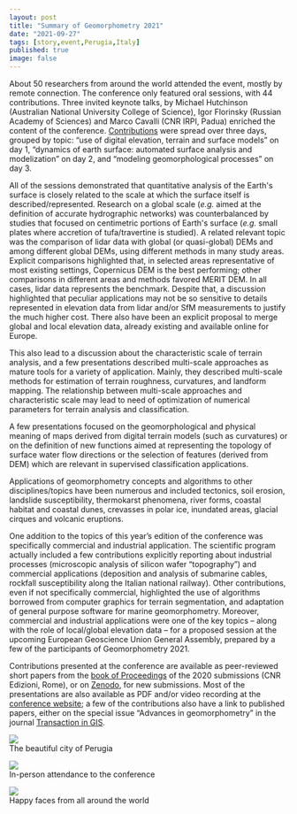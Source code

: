```yaml
---
layout: post
title: "Summary of Geomorphometry 2021"
date: "2021-09-27"
tags: [story,event,Perugia,Italy]
published: true
image: false
---
```


About 50 researchers from around the world attended the event, mostly by remote connection. The conference only featured oral sessions, with 44 contributions. Three invited keynote talks, by Michael Hutchinson (Australian National University College of Science), Igor Florinsky (Russian Academy of Sciences) and Marco Cavalli (CNR IRPI, Padua) enriched the content of the conference. [Contributions](http://geomorphometry2021.org/index.php/scientific-program) were spread over three days, grouped by topic: “use of digital elevation, terrain and surface models” on day 1, “dynamics of earth surface: automated surface analysis and modelization” on day 2, and “modeling geomorphological processes” on day 3.

All of the sessions demonstrated that quantitative analysis of the Earth's surface is closely related to the scale at which the surface itself is described/represented. Research on a global scale (_e.g._ aimed at the definition of accurate hydrographic networks) was counterbalanced by studies that focused on centimetric portions of Earth's surface (_e.g._ small plates where accretion of tufa/travertine is studied). A related relevant topic was the comparison of lidar data with global (or quasi-global) DEMs and among different global DEMs, using different methods in many study areas. Explicit comparisons highlighted that, in selected areas representative of most existing settings, Copernicus DEM is the best performing; other comparisons in different areas and methods favored MERIT DEM. In all cases, lidar data represents the benchmark. Despite that, a discussion highlighted that peculiar applications may not be so sensitive to details represented in elevation data from lidar and/or SfM measurements to justify the much higher cost. There also have been an explicit proposal to merge global and local elevation data, already existing and available online for Europe.

This also lead to a discussion about the characteristic scale of terrain analysis, and a few presentations described multi-scale approaches as mature tools for a variety of application. Mainly, they described multi-scale methods for estimation of terrain roughness, curvatures, and landform mapping. The relationship between multi-scale approaches and characteristic scale may lead to need of optimization of numerical parameters for terrain analysis and classification.

A few presentations focused on the geomorphological and physical meaning of maps derived from digital terrain models (such as curvatures) or on the definition of new functions aimed at representing the topology of surface water flow directions or the selection of features (derived from DEM) which are relevant in supervised classification applications.

Applications of geomorphometry concepts and algorithms to other disciplines/topics have been numerous and included tectonics, soil erosion, landslide susceptibility, thermokarst phenomena, river forms, coastal habitat and coastal dunes, crevasses in polar ice, inundated areas, glacial cirques and volcanic eruptions.

One addition to the topics of this year’s edition of the conference was specifically commercial and industrial application. The scientific program actually included a few contributions explicitly reporting about industrial processes (microscopic analysis of silicon wafer “topography”) and commercial applications (deposition and analysis of submarine cables, rockfall susceptibility along the Italian national railway). Other contributions, even if not specifically commercial, highlighted the use of algorithms borrowed from computer graphics for terrain segmentation, and adaptation of general purpose software for marine geomorphometry. Moreover, commercial and industrial applications were one of the key topics – along with the role of local/global elevation data – for a proposed session at the upcoming European Geoscience Union General Assembly, prepared by a few of the participants of Geomorphometry 2021.

Contributions presented at the conference are available as peer-reviewed short papers from the [book of Proceedings](https://doi.org/10.30437/geomorphometry2020) of the 2020 submissions (CNR Edizioni, Rome), or on [Zenodo](https://zenodo.org/communities/geomorphometry/?page=1&size=20), for new submissions. Most of the presentations are also available as PDF and/or video recording at the [conference website](http://geomorphometry2021.org); a few of the contributions also have a link to published papers, either on the special issue “Advances in geomorphometry” in the journal [Transaction in GIS](https://onlinelibrary.wiley.com/loi/14679671).

![]({{site.baseurl}}/uploads/img/meet2021/summary_pic5.jpg)  
The beautiful city of Perugia


![]({{site.baseurl}}/uploads/img/meet2021/geomorphometry_2021_group_photo.jpg)  
In-person attendance to the conference


![]({{site.baseurl}}/uploads/img/meet2021/summary_pic1.png)  
Happy faces from all around the world
